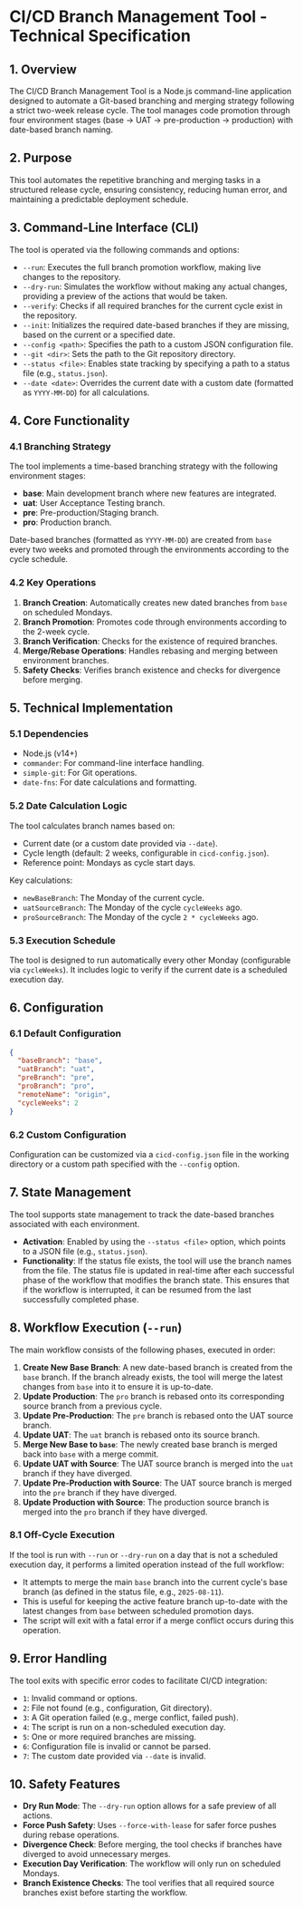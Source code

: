 # CI/CD Branch Management Tool - Technical Specification

## 1. Overview

The CI/CD Branch Management Tool is a Node.js command-line application designed to automate a Git-based branching and merging strategy following a strict two-week release cycle. The tool manages code promotion through four environment stages (base → UAT → pre-production → production) with date-based branch naming.

## 2. Purpose

This tool automates the repetitive branching and merging tasks in a structured release cycle, ensuring consistency, reducing human error, and maintaining a predictable deployment schedule.

## 3. Command-Line Interface (CLI)

The tool is operated via the following commands and options:

-   `--run`: Executes the full branch promotion workflow, making live changes to the repository.
-   `--dry-run`: Simulates the workflow without making any actual changes, providing a preview of the actions that would be taken.
-   `--verify`: Checks if all required branches for the current cycle exist in the repository.
-   `--init`: Initializes the required date-based branches if they are missing, based on the current or a specified date.
-   `--config <path>`: Specifies the path to a custom JSON configuration file.
-   `--git <dir>`: Sets the path to the Git repository directory.
-   `--status <file>`: Enables state tracking by specifying a path to a status file (e.g., `status.json`).
-   `--date <date>`: Overrides the current date with a custom date (formatted as `YYYY-MM-DD`) for all calculations.

## 4. Core Functionality

### 4.1 Branching Strategy

The tool implements a time-based branching strategy with the following environment stages:

-   **base**: Main development branch where new features are integrated.
-   **uat**: User Acceptance Testing branch.
-   **pre**: Pre-production/Staging branch.
-   **pro**: Production branch.

Date-based branches (formatted as `YYYY-MM-DD`) are created from `base` every two weeks and promoted through the environments according to the cycle schedule.

### 4.2 Key Operations

1.  **Branch Creation**: Automatically creates new dated branches from `base` on scheduled Mondays.
2.  **Branch Promotion**: Promotes code through environments according to the 2-week cycle.
3.  **Branch Verification**: Checks for the existence of required branches.
4.  **Merge/Rebase Operations**: Handles rebasing and merging between environment branches.
5.  **Safety Checks**: Verifies branch existence and checks for divergence before merging.

## 5. Technical Implementation

### 5.1 Dependencies

-   Node.js (v14+)
-   `commander`: For command-line interface handling.
-   `simple-git`: For Git operations.
-   `date-fns`: For date calculations and formatting.

### 5.2 Date Calculation Logic

The tool calculates branch names based on:
-   Current date (or a custom date provided via `--date`).
-   Cycle length (default: 2 weeks, configurable in `cicd-config.json`).
-   Reference point: Mondays as cycle start days.

Key calculations:
-   `newBaseBranch`: The Monday of the current cycle.
-   `uatSourceBranch`: The Monday of the cycle `cycleWeeks` ago.
-   `proSourceBranch`: The Monday of the cycle `2 * cycleWeeks` ago.

### 5.3 Execution Schedule

The tool is designed to run automatically every other Monday (configurable via `cycleWeeks`). It includes logic to verify if the current date is a scheduled execution day.

## 6. Configuration

### 6.1 Default Configuration

```json
{
  "baseBranch": "base",
  "uatBranch": "uat",
  "preBranch": "pre",
  "proBranch": "pro",
  "remoteName": "origin",
  "cycleWeeks": 2
}
```

### 6.2 Custom Configuration

Configuration can be customized via a `cicd-config.json` file in the working directory or a custom path specified with the `--config` option.

## 7. State Management

The tool supports state management to track the date-based branches associated with each environment.

-   **Activation**: Enabled by using the `--status <file>` option, which points to a JSON file (e.g., `status.json`).
-   **Functionality**: If the status file exists, the tool will use the branch names from the file. The status file is updated in real-time after each successful phase of the workflow that modifies the branch state. This ensures that if the workflow is interrupted, it can be resumed from the last successfully completed phase.

## 8. Workflow Execution (`--run`)

The main workflow consists of the following phases, executed in order:

1.  **Create New Base Branch**: A new date-based branch is created from the `base` branch. If the branch already exists, the tool will merge the latest changes from `base` into it to ensure it is up-to-date.
2.  **Update Production**: The `pro` branch is rebased onto its corresponding source branch from a previous cycle.
3.  **Update Pre-Production**: The `pre` branch is rebased onto the UAT source branch.
4.  **Update UAT**: The `uat` branch is rebased onto its source branch.
5.  **Merge New Base to `base`**: The newly created base branch is merged back into `base` with a merge commit.
6.  **Update UAT with Source**: The UAT source branch is merged into the `uat` branch if they have diverged.
7.  **Update Pre-Production with Source**: The UAT source branch is merged into the `pre` branch if they have diverged.
8.  **Update Production with Source**: The production source branch is merged into the `pro` branch if they have diverged.

### 8.1 Off-Cycle Execution

If the tool is run with `--run` or `--dry-run` on a day that is not a scheduled execution day, it performs a limited operation instead of the full workflow:

- It attempts to merge the main `base` branch into the current cycle's base branch (as defined in the status file, e.g., `2025-08-11`).
- This is useful for keeping the active feature branch up-to-date with the latest changes from `base` between scheduled promotion days.
- The script will exit with a fatal error if a merge conflict occurs during this operation.

## 9. Error Handling

The tool exits with specific error codes to facilitate CI/CD integration:

-   `1`: Invalid command or options.
-   `2`: File not found (e.g., configuration, Git directory).
-   `3`: A Git operation failed (e.g., merge conflict, failed push).
-   `4`: The script is run on a non-scheduled execution day.
-   `5`: One or more required branches are missing.
-   `6`: Configuration file is invalid or cannot be parsed.
-   `7`: The custom date provided via `--date` is invalid.

## 10. Safety Features

-   **Dry Run Mode**: The `--dry-run` option allows for a safe preview of all actions.
-   **Force Push Safety**: Uses `--force-with-lease` for safer force pushes during rebase operations.
-   **Divergence Check**: Before merging, the tool checks if branches have diverged to avoid unnecessary merges.
-   **Execution Day Verification**: The workflow will only run on scheduled Mondays.
-   **Branch Existence Checks**: The tool verifies that all required source branches exist before starting the workflow.
